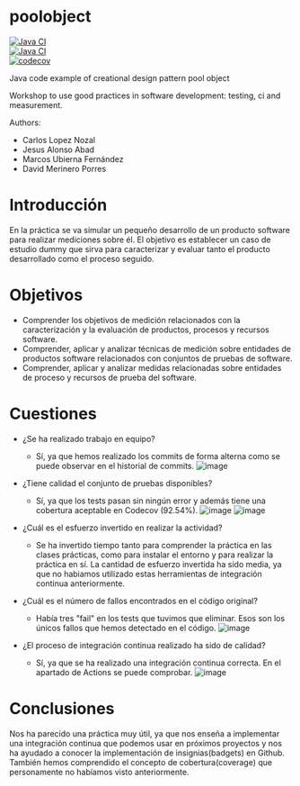 poolobject
==========

[![Java CI](https://github.com/muf1002/poolobject/actions/workflows/ci_jdk11_build.yml/badge.svg)](https://github.com/muf1002/poolobject/actions/workflows/ci_jdk11_build.yml) 	
[![Java CI](https://github.com/muf1002/poolobject/actions/workflows/ci_jdk1.8_build_test.yml/badge.svg)](https://github.com/muf1002/poolobject/actions/workflows/ci_jdk1.8_build_test.yml) 	
[![codecov](https://codecov.io/gh/muf1002/poolobject/graph/badge.svg?token=X7T2UTQMRW)](https://codecov.io/gh/muf1002/poolobject)	

Java code example of creational design pattern pool object

Workshop to use good practices in software development: testing, ci and measurement.

Authors:

- Carlos Lopez Nozal
- Jesus Alonso Abad
- Marcos Ubierna Fernández
- David Merinero Porres

Introducción
============
En la práctica se va simular un pequeño desarrollo de un producto software para realizar mediciones sobre él.
El objetivo es establecer un caso de estudio dummy que sirva para caracterizar y evaluar tanto el producto
desarrollado como el proceso seguido.

Objetivos
=========
- Comprender los objetivos de medición relacionados con la caracterización y la evaluación de
productos, procesos y recursos software.
- Comprender, aplicar y analizar técnicas de medición sobre entidades de productos software
relacionados con conjuntos de pruebas de software.
- Comprender, aplicar y analizar medidas relacionadas sobre entidades de proceso y recursos de
prueba del software.

Cuestiones
==========
+ ¿Se ha realizado trabajo en equipo?
  - Sí, ya que hemos realizado los commits de forma alterna como se puede observar en el historial de commits.
![image](https://github.com/muf1002/poolobject/assets/74540500/a2dec8d2-3213-40e9-b9cf-ecaa0d219120)

+ ¿Tiene calidad el conjunto de pruebas disponibles?
  - Sí, ya que los tests pasan sin ningún error y además tiene una cobertura aceptable en Codecov (92.54%).
![image](https://github.com/muf1002/poolobject/assets/74540500/c3288d9b-a08d-4bc6-9ae2-42da3675b80a)
![image](https://github.com/muf1002/poolobject/assets/74540500/b0d692e1-2ff4-4d72-bce9-ffa84a1a9f42)


+ ¿Cuál es el esfuerzo invertido en realizar la actividad?
  - Se ha invertido tiempo tanto para comprender la práctica en las clases prácticas, como para instalar el entorno y para realizar la práctica en sí. La cantidad de esfuerzo invertida ha sido media, ya que no habiamos utilizado estas herramientas de integración continua anteriormente.

+ ¿Cuál es el número de fallos encontrados en el código original?
  - Había tres "fail" en los tests que tuvimos que eliminar. Esos son los únicos fallos que hemos detectado en el código.
![image](https://github.com/muf1002/poolobject/assets/74540500/98a401c4-5fb9-4b92-894b-73b8834cf40f)

+ ¿El proceso de integración continua realizado ha sido de calidad?
  - Sí, ya que se ha realizado una integración continua correcta. En el apartado de Actions se puede comprobar. 
![image](https://github.com/muf1002/poolobject/assets/74540500/ea283629-f684-4f59-a8f2-bb439034c263)

Conclusiones
============
Nos ha parecido una práctica muy útil, ya que nos enseña a implementar una integración continua que podemos usar en próximos proyectos y nos ha ayudado a conocer la implementación de insignias(badgets) en Github. También hemos comprendido el concepto de cobertura(coverage) que personamente no habíamos visto anteriormente.
